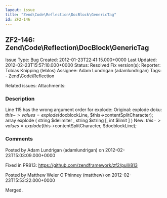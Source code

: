 ```yaml
---
layout: issue
title: "Zend\Code\Reflection\DocBlock\GenericTag"
id: ZF2-146
---
```


ZF2-146: Zend\\Code\\Reflection\\DocBlock\\GenericTag
-----------------------------------------------------

 Issue Type: Bug Created: 2012-01-23T22:41:15.000+0000 Last Updated: 2012-02-23T15:57:10.000+0000 Status: Resolved Fix version(s): 
 Reporter:  Tobias Knipping (leblos)  Assignee:  Adam Lundrigan (adamlundrigan)  Tags: - Zend\\Code\\Reflection
 
 Related issues: 
 Attachments: 
### Description

Line 115 has the wrong argument order for explode: Original: explode doku: $this->values = explode($docblockLine, $this->contentSplitCharacter); array explode ( string $delimiter , string $string [, int $limit ] ) New: $this->values = explode($this->contentSplitCharacter, $docblockLine);

 

 

### Comments

Posted by Adam Lundrigan (adamlundrigan) on 2012-02-23T15:03:09.000+0000

Fixed in PR813: <https://github.com/zendframework/zf2/pull/813>

 

 

Posted by Matthew Weier O'Phinney (matthew) on 2012-02-23T15:53:22.000+0000

Merged.

 

 